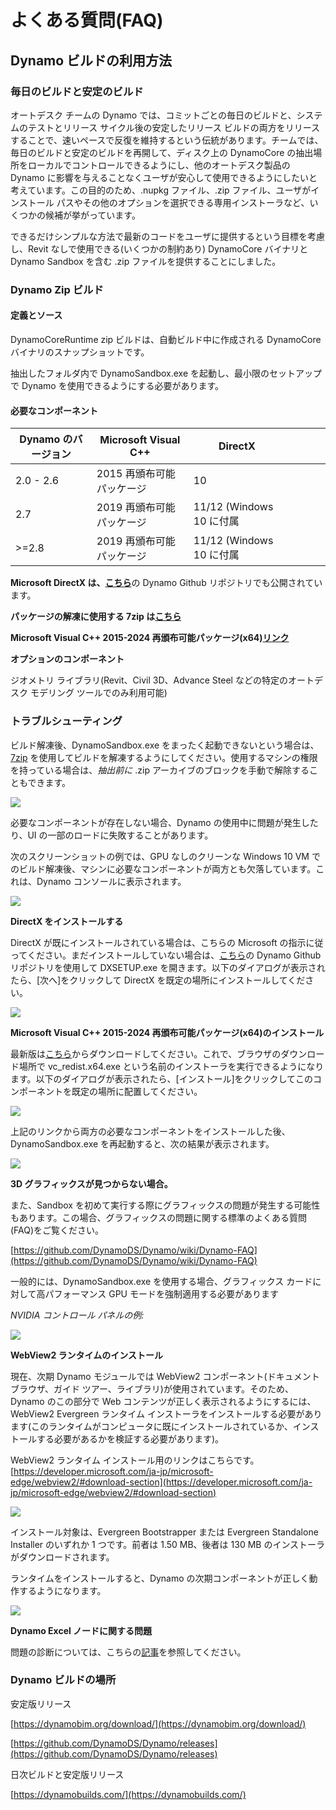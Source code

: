 # よくある質問(FAQ)

## Dynamo ビルドの利用方法

### 毎日のビルドと安定のビルド

オートデスク チームの Dynamo では、コミットごとの毎日のビルドと、システムのテストとリリース サイクル後の安定したリリース ビルドの両方をリリースすることで、速いペースで反復を維持するという伝統があります。チームでは、毎日のビルドと安定のビルドを再開して、ディスク上の DynamoCore の抽出場所をローカルでコントロールできるようにし、他のオートデスク製品の Dynamo に影響を与えることなくユーザが安心して使用できるようにしたいと考えています。この目的のため、.nupkg ファイル、.zip ファイル、ユーザがインストール パスやその他のオプションを選択できる専用インストーラなど、いくつかの候補が挙がっています。

できるだけシンプルな方法で最新のコードをユーザに提供するという目標を考慮し、Revit なしで使用できる(いくつかの制約あり) DynamoCore バイナリと Dynamo Sandbox を含む .zip ファイルを提供することにしました。

### Dynamo Zip ビルド

#### 定義とソース

DynamoCoreRuntime zip ビルドは、自動ビルド中に作成される DynamoCore バイナリのスナップショットです。

抽出したフォルダ内で DynamoSandbox.exe を起動し、最小限のセットアップで Dynamo を使用できるようにする必要があります。

#### 必要なコンポーネント

| Dynamo のバージョン | Microsoft Visual C++    | DirectX                         |   |   |   |   |
| --------------     | --------------------    | ------------------------------- | - | - | - | - | 
| 2.0 - 2.6          | 2015 再頒布可能パッケージ | 10                              |   |   |   |   | 
| 2.7                | 2019 再頒布可能パッケージ | 11/12 (Windows 10 に付属        |   |   |   |   | 
| >=2.8              | 2019 再頒布可能パッケージ | 11/12 (Windows 10 に付属        |   |   |   |   |

**Microsoft DirectX は、**[**こちら**](https://github.com/DynamoDS/Dynamo/tree/master/tools/install/Extra/DirectX)の Dynamo Github リポジトリでも公開されています。

**パッケージの解凍に使用する 7zip は**[**こちら**](https://7-zip.opensource.jp/download.html)

**Microsoft Visual C++ 2015-2024 再頒布可能パッケージ(x64)**[**リンク**](https://aka.ms/vs/17/release/vc_redist.x64.exe)

**オプションのコンポーネント**

ジオメトリ ライブラリ(Revit、Civil 3D、Advance Steel などの特定のオートデスク モデリング ツールでのみ利用可能)

### トラブルシューティング

ビルド解凍後、DynamoSandbox.exe をまったく起動できないという場合は、[7zip](https://7-zip.opensource.jp/download.html) を使用してビルドを解凍するようにしてください。使用するマシンの権限を持っている場合は、_抽出前に_ .zip アーカイブのブロックを手動で解除することもできます。

![](images/a-7/dynamo-builds-1.png)

必要なコンポーネントが存在しない場合、Dynamo の使用中に問題が発生したり、UI の一部のロードに失敗することがあります。

次のスクリーンショットの例では、GPU なしのクリーンな Windows 10 VM でのビルド解凍後、マシンに必要なコンポーネントが両方とも欠落しています。これは、Dynamo コンソールに表示されます。

![](images/a-7/dynamo-builds-2.png)

**DirectX をインストールする**

DirectX が既にインストールされている場合は、こちらの Microsoft の指示に従ってください。まだインストールしていない場合は、[こちら](https://github.com/DynamoDS/Dynamo/tree/master/tools/install/Extra/DirectX)の Dynamo Github リポジトリを使用して DXSETUP.exe を開きます。以下のダイアログが表示されたら、[次へ]をクリックして DirectX を既定の場所にインストールしてください。

![](images/a-7/dynamo-builds-3.png)

**Microsoft Visual C++ 2015-2024 再頒布可能パッケージ(x64)のインストール**

最新版は[こちら](https://aka.ms/vs/17/release/vc_redist.x64.exe)からダウンロードしてください。これで、ブラウザのダウンロード場所で vc_redist.x64.exe という名前のインストーラを実行できるようになります。以下のダイアログが表示されたら、[インストール]をクリックしてこのコンポーネントを既定の場所に配置してください。

![](images/a-7/dynamo-builds-4.png)

上記のリンクから両方の必要なコンポーネントをインストールした後、DynamoSandbox.exe を再起動すると、次の結果が表示されます。

![](images/a-7/dynamo-builds-5.png)

**3D グラフィックスが見つからない場合。**

また、Sandbox を初めて実行する際にグラフィックスの問題が発生する可能性もあります。この場合、グラフィックスの問題に関する標準のよくある質問(FAQ)をご覧ください。

[https://github.com/DynamoDS/Dynamo/wiki/Dynamo-FAQ](https://github.com/DynamoDS/Dynamo/wiki/Dynamo-FAQ)

一般的には、DynamoSandbox.exe を使用する場合、グラフィックス カードに対して高パフォーマンス GPU モードを強制適用する必要があります

_NVIDIA コントロール パネルの例:_

![](images/a-7/dynamo-builds-6.png)

**WebView2 ランタイムのインストール**

現在、次期 Dynamo モジュールでは WebView2 コンポーネント(ドキュメント ブラウザ、ガイド ツアー、ライブラリ)が使用されています。そのため、Dynamo のこの部分で Web コンテンツが正しく表示されるようにするには、WebView2 Evergreen ランタイム インストーラをインストールする必要があります(このランタイムがコンピュータに既にインストールされているか、インストールする必要があるかを検証する必要があります)。

WebView2 ランタイム インストール用のリンクはこちらです。[https://developer.microsoft.com/ja-jp/microsoft-edge/webview2/#download-section](https://developer.microsoft.com/ja-jp/microsoft-edge/webview2/#download-section)

![](images/a-7/dynamo-builds-7.png)

インストール対象は、Evergreen Bootstrapper または Evergreen Standalone Installer のいずれか 1 つです。前者は 1.50 MB、後者は 130 MB のインストーラがダウンロードされます。

ランタイムをインストールすると、Dynamo の次期コンポーネントが正しく動作するようになります。

![](images/a-7/dynamo-builds-8.png)

**Dynamo Excel ノードに関する問題**

問題の診断については、こちらの[記事](https://www.autodesk.com/jp/support/technical/article/caas/sfdcarticles/sfdcarticles/JPN/Warning-Data-ImportExcel-operation-failed-Could-not-load-file-or-assembly-Microsoft-Office-Interop-Excel-when-running-the-Dynamo-script-in-Revit.html)を参照してください。

### Dynamo ビルドの場所

安定版リリース

[https://dynamobim.org/download/](https://dynamobim.org/download/)

[https://github.com/DynamoDS/Dynamo/releases](https://github.com/DynamoDS/Dynamo/releases)

日次ビルドと安定版リリース

[https://dynamobuilds.com/](https://dynamobuilds.com/)
